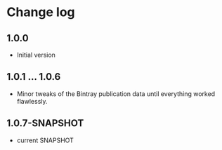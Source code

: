 # Change log

## 1.0.0
* Initial version

## 1.0.1 … 1.0.6
* Minor tweaks of the Bintray publication data until everything worked flawlessly.

## 1.0.7-SNAPSHOT
* current SNAPSHOT